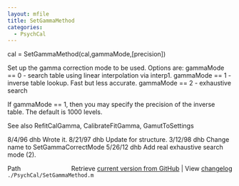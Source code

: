 ```yaml
---
layout: mfile
title: SetGammaMethod
categories:
  - PsychCal
---
```


cal = SetGammaMethod\(cal,gammaMode,\[precision\]\)

Set up the gamma correction mode to be used.  Options
are:
  gammaMode == 0 \- search table using linear interpolation via interp1.
  gammaMode == 1 \- inverse table lookup.  Fast but less accurate.
  gammaMode == 2 \- exhaustive search

If gammaMode == 1, then you may specify the precision of the
inverse table.  The default is 1000 levels.

See also RefitCalGamma, CalibrateFitGamma, GamutToSettings

8/4/96  dhb  Wrote it.
8/21/97 dhb  Update for structure.
3/12/98 dhb  Change name to SetGammaCorrectMode
5/26/12 dhb  Add real exhaustive search mode \(2\).


<div class="code_header" style="text-align:right;">
  <span style="float:left;">Path&nbsp;&nbsp;</span> <span class="counter">Retrieve <a href=
  "https://raw.github.com/Psychtoolbox-3/Psychtoolbox-3/beta/./PsychCal/SetGammaMethod.m">current version from GitHub</a> | View <a href=
  "https://github.com/Psychtoolbox-3/Psychtoolbox-3/commits/beta/./PsychCal/SetGammaMethod.m">changelog</a></span>
</div>
<div class="code">
  <code>./PsychCal/SetGammaMethod.m</code>
</div>
